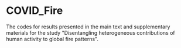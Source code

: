 # COVID_Fire
The codes for results presented in the main text and supplementary materials for the study "Disentangling heterogeneous contributions of human activity to global fire patterns".
